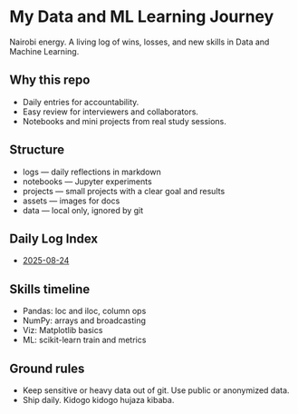 ﻿# My Data and ML Learning Journey

Nairobi energy. A living log of wins, losses, and new skills in Data and Machine Learning.

## Why this repo
- Daily entries for accountability.
- Easy review for interviewers and collaborators.
- Notebooks and mini projects from real study sessions.

## Structure
- logs — daily reflections in markdown
- notebooks — Jupyter experiments
- projects — small projects with a clear goal and results
- assets — images for docs
- data — local only, ignored by git

## Daily Log Index
- [2025-08-24](logs/2025-08-24.md)

## Skills timeline
- Pandas: loc and iloc, column ops
- NumPy: arrays and broadcasting
- Viz: Matplotlib basics
- ML: scikit-learn train and metrics

## Ground rules
- Keep sensitive or heavy data out of git. Use public or anonymized data.
- Ship daily. Kidogo kidogo hujaza kibaba.
